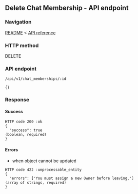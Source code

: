 ## Delete Chat Membership - API endpoint

### Navigation
[README](../../../../README.md)
<
[API reference](../../../api_reference.md)

### HTTP method
DELETE

### API endpoint
`/api/v1/chat_memberships/:id`

```
{}
```

### Response
#### Success
```
HTTP code 200 :ok
{
  "success": true                                                               (boolean, required)
}
```

#### Errors
- when object cannot be updated
```
HTTP code 422 :unprocessable_entity
{
  "errors": ['You must assign a new Owner before leaving.']                     (array of strings, required)
}
```

